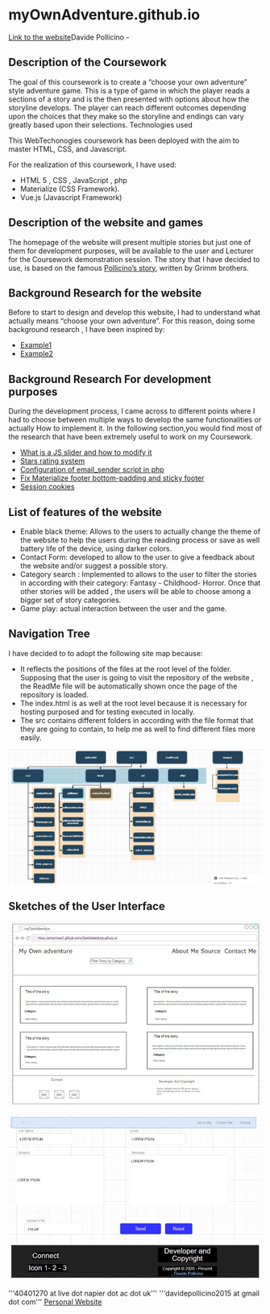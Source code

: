 # myOwnAdventure.github.io

[Link to the website](https://omonimus1.github.io/myOwnAdventure.github.io/)Davide Pollicino - 

## Description of the Coursework

The goal of this coursework is to create a “choose your own adventure” style adventure game.
This is a type of game in which the player reads a sections of a story and is the then presented
with options about how the storyline develops. The player can reach different outcomes
depending upon the choices that they make so the storyline and endings can vary greatly
based upon their selections.
Technologies used

This WebTechonogies coursework has been deployed with the aim to master HTML, CSS, and
Javascript.

For the realization of this coursework, I have used:
* HTML 5 , CSS , JavaScript , php
* Materialize (CSS Framework).
* Vue.js (Javascript Framework)


## Description of the website and games

The homepage of the website will present multiple stories but just one of them for
development purposes, will be available to the user and Lecturer for the Coursework
demonstration session.
The story that I have decided to use, is based on the famous ​[Pollicino’s story](https://www.grimmstories.com/language.php?grimm=037&l=en&r=it)​, written by
Grimm brothers.


## Background Research for the website

Before to start to design and develop this website, I had to understand what actually means
“choose your own adventure”.
For this reason, doing some background research , I have been inspired by:

* [Example1](http://chooseyourstory.com/)
* [Example2](https://infinite-story.com/)

## Background Research For development purposes

During the development process, I came across to different points where I had to choose
between multiple ways to develop the same functionalities or actually How to implement it.
In the following section,you would find most of the research that have been extremely useful
to work on my Coursework.

* [What is a JS slider and how to modify it](https://www.w3schools.com/howto/howto_js_rangeslider.asp)
* [Stars rating system](https://codepen.io/jamesbarnett/pen/vlpkh)
* [Configuration of email_sender script in php](https://stackoverflow.com/questions/38299776/usr-sbin-sendmail-not-found/38299803)
* [Fix Materialize footer bottom-padding and sticky footer](https://stackoverflow.com/questions/29703544/materialize-css-sticky-footer)
* [Session cookies](https://www.qmsuk.com/cookies?gclid=Cj0KCQiAqNPyBRCjARIsAKA-WFyAXMA0U8iTzA5Fv1jg92snZnb1E8vUg6CsQgMTpVkWFQe2qfkc_MMaAoxWEALw_wcB)


## List of features of the website

* Enable black theme:​ Allows to the users to actually change the theme of the website
to help the users during the reading process or save as well battery life of the device,
using darker colors.
* Contact Form:​ developed to allow to the user to give a feedback about the website
and/or suggest a possible story.
* Category search​ : Implemented to allows to the user to filter the stories in according
with their category: Fantasy - Childhood- Horror. Once that other stories will be added ,
the users will be able to choose among a bigger set of story categories.
* Game play:​ actual interaction between the user and the game.


## Navigation Tree
I have decided to to adopt the following site map because:
* It reflects the positions of the files at the root level of the folder. Supposing that the
user is going to visit the repository of the website , the ReadMe file will be automatically
shown once the page of the repository is loaded.
* The index.html is as well at the root level because it is necessary for hosting purposed
and for testing executed in locally.
* The src contains different folders in according with the file format that they are going
to contain, to help me as well to find different files more easily.

![navigationTree](images/navigationTree.png)

## Sketches of the User Interface

![homepage.html](images/homepage.png)

![contactMe.html](images/contactMe.png)

'''40401270 at live dot napier dot ac dot uk'''
'''davidepollicino2015 at gmail dot com'''
[Personal Website](http://davidepollicino.com)

